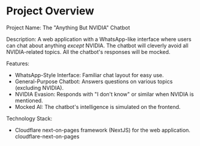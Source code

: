 # Project Overview

Project Name: The "Anything But NVIDIA" Chatbot

Description: A web application with a WhatsApp-like interface where users can chat about anything *except* NVIDIA. The chatbot will cleverly avoid all NVIDIA-related topics. All the chatbot's responses will be mocked.

Features:
*   WhatsApp-Style Interface: Familiar chat layout for easy use.
*   General-Purpose Chatbot: Answers questions on various topics (excluding NVIDIA).
*   NVIDIA Evasion: Responds with "I don't know" or similar when NVIDIA is mentioned.
*   Mocked AI: The chatbot's intelligence is simulated on the frontend.

Technology Stack:
*   Cloudflare next-on-pages framework (NextJS) for the web application.
    <stack>cloudflare-next-on-pages</stack>